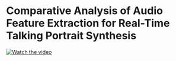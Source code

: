 # Comparative Analysis of Audio Feature Extraction for Real-Time Talking Portrait Synthesis


[![Watch the video](https://img.youtube.com/vi/7JtHSxRlSpE/maxresdefault.jpg)](https://youtube.com/shorts/7JtHSxRlSpE)













